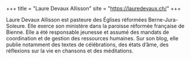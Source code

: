 +++
title = "Laure Devaux Allisson"
site = "https://lauredevaux.ch/"
+++

Laure Devaux Allisson est pasteure des Églises réformées Berne-Jura-Soleure. Elle exerce son ministère dans la paroisse réformée française de Bienne. Elle a été responsable jeunesse et assumé des mandats de coordination et de gestion des ressources humaines. Sur son blog, elle publie notamment des textes de célébrations, des états d’âme, des réflexions sur la vie en chansons et des méditations.